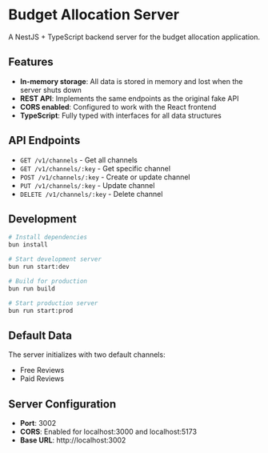 # Budget Allocation Server

A NestJS + TypeScript backend server for the budget allocation application.

## Features

- **In-memory storage**: All data is stored in memory and lost when the server shuts down
- **REST API**: Implements the same endpoints as the original fake API
- **CORS enabled**: Configured to work with the React frontend
- **TypeScript**: Fully typed with interfaces for all data structures

## API Endpoints

- `GET /v1/channels` - Get all channels
- `GET /v1/channels/:key` - Get specific channel
- `POST /v1/channels/:key` - Create or update channel
- `PUT /v1/channels/:key` - Update channel
- `DELETE /v1/channels/:key` - Delete channel

## Development

```bash
# Install dependencies
bun install

# Start development server
bun run start:dev

# Build for production
bun run build

# Start production server
bun run start:prod
```

## Default Data

The server initializes with two default channels:
- Free Reviews
- Paid Reviews

## Server Configuration

- **Port**: 3002
- **CORS**: Enabled for localhost:3000 and localhost:5173
- **Base URL**: http://localhost:3002